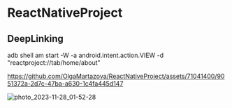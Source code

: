 # ReactNativeProject

## DeepLinking

adb shell am start -W -a android.intent.action.VIEW -d "reactproject://tab/home/about"




https://github.com/OlgaMartazova/ReactNativeProject/assets/71041400/9051372a-2d7c-47ba-a630-1c4fa445d147

![photo_2023-11-28_01-52-28](https://github.com/OlgaMartazova/ReactNativeProject/assets/71041400/1bae6574-cf90-40be-9404-2acd86af2cf8)






